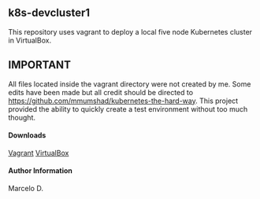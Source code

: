## k8s-devcluster1
This repository uses vagrant to deploy a local five node Kubernetes cluster in VirtualBox.

## IMPORTANT
All files located inside the vagrant directory were not created by me. Some edits have been made but all credit should be directed to https://github.com/mmumshad/kubernetes-the-hard-way. This project provided the ability to quickly create a test environment without too much thought.

#### Downloads

[Vagrant](https://www.vagrantup.com/downloads)
[VirtualBox](https://www.virtualbox.org/wiki/Downloads)

#### Author Information

Marcelo D.